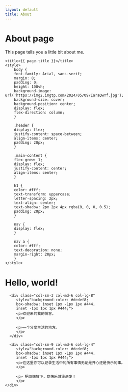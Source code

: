 ```yaml
---
layout: default
title: About
---
```


# About page

This page tells you a little bit about me.

<head>
	<meta charset="utf-8">
	<title>Bootstrap 实例 - 手机、平板电脑、台式电脑</title>
    <link href="https://cdn.staticfile.net/twitter-bootstrap/3.3.7/css/bootstrap.min.css" rel="stylesheet">
    <script src="https://cdn.staticfile.net/jquery/2.0.0/jquery.min.js"></script>
    <script src="https://cdn.staticfile.net/twitter-bootstrap/3.3.7/js/bootstrap.min.js"></script>

    <title>{{ page.title }}</title>
    <style>
        body {
        font-family: Arial, sans-serif;
        margin: 0;
        padding: 0;
        height: 100vh;
        background-image: url('https://img2.imgtp.com/2024/05/09/IaraQwYf.jpg');
        background-size: cover;
        background-position: center;
        display: flex;
        flex-direction: column;
        }

        .header {
        display: flex;
        justify-content: space-between;
        align-items: center;
        padding: 20px;
        }

        .main-content {
        flex-grow: 1;
        display: flex;
        justify-content: center;
        align-items: center;
        }

        h1 {
        color: #fff;
        text-transform: uppercase;
        letter-spacing: 2px;
        text-align: center;
        text-shadow: 2px 2px 4px rgba(0, 0, 0, 0.5);
        padding: 20px;
        }

        nav {
        display: flex;
        }

        nav a {
        color: #fff;
        text-decoration: none;
        margin-right: 20px;
        }
    </style>
</head>
<body>

<div class="container">
   <h1>Hello, world!</h1>

   <div class="row">

      <div class="col-sm-3 col-md-6 col-lg-8"  
         style="background-color: #dedef8; 
         box-shadow: inset 1px -1px 1px #444, 
         inset -1px 1px 1px #444;">
         <p>欢迎来的我的博客。 
         </p>

         <p>一个分享生活的地方。
         </p>
      </div>

      <div class="col-sm-9 col-md-6 col-lg-4" 
         style="background-color: #dedef8;
         box-shadow: inset 1px -1px 1px #444, 
         inset -1px 1px 1px #444;">
         <p>在这里你可以记录生活中的所有事情无论是开心还是快乐的事。
         </p>

         <p> 把烦恼放下，向快乐城堡进发！ 
         </p>
   	</div>
  </div>
</div>

</body>